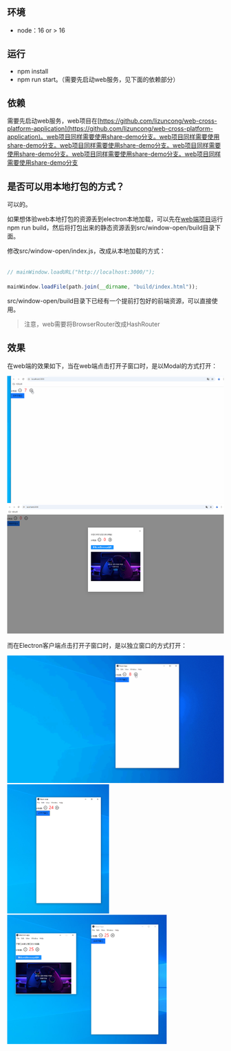 ## 环境
- node：16 or > 16

## 运行
- npm install
- npm run start。（需要先启动web服务，见下面的依赖部分）


## 依赖
需要先启动web服务，web项目在[https://github.com/lizuncong/web-cross-platform-application](https://github.com/lizuncong/web-cross-platform-application)。web项目同样需要使用share-demo分支。web项目同样需要使用share-demo分支。web项目同样需要使用share-demo分支。web项目同样需要使用share-demo分支。web项目同样需要使用share-demo分支。web项目同样需要使用share-demo分支

## 是否可以用本地打包的方式？
可以的。

如果想体验web本地打包的资源丢到electron本地加载，可以先在[web端项目](https://github.com/lizuncong/web-cross-platform-application)运行npm run build，然后将打包出来的静态资源丢到src/window-open/build目录下面。

修改src/window-open/index.js，改成从本地加载的方式：
```js

// mainWindow.loadURL("http://localhost:3000/");

mainWindow.loadFile(path.join(__dirname, "build/index.html"));
```

src/window-open/build目录下已经有一个提前打包好的前端资源，可以直接使用。

>注意，web需要将BrowserRouter改成HashRouter

## 效果
在web端的效果如下，当在web端点击打开子窗口时，是以Modal的方式打开：


<img src="./docs/web.gif">



<img src="./docs/web.png" style="height: 300px">


而在Electron客户端点击打开子窗口时，是以独立窗口的方式打开：


<img src="./docs/electron.gif">



<img src="./docs/electron_01.png" style="height: 300px">


<img src="./docs/electron_02.png" style="height: 300px">